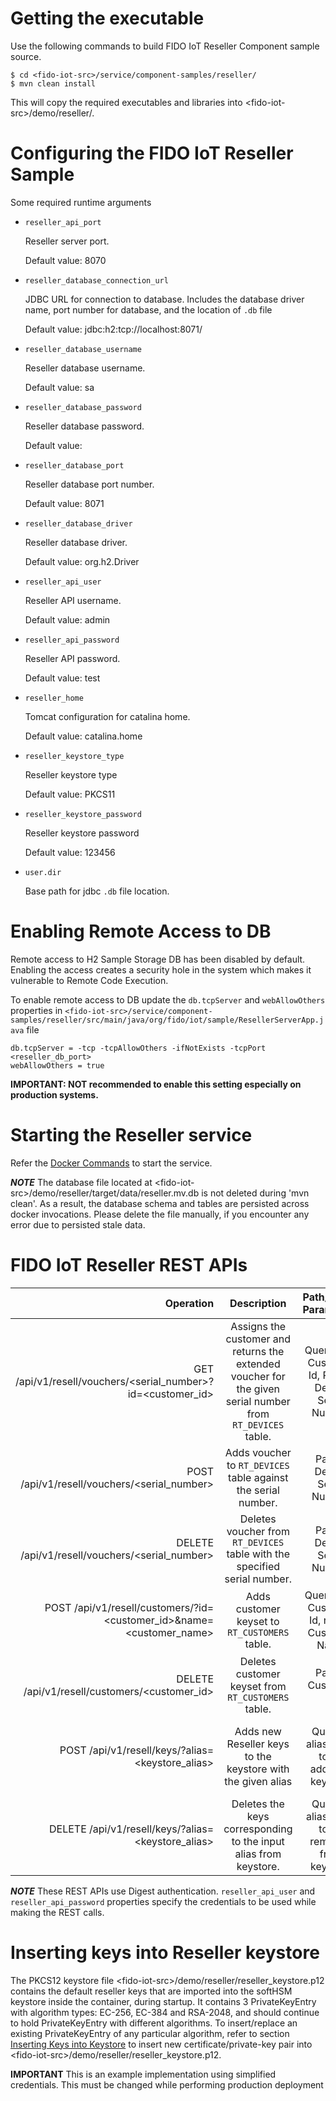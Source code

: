 # Getting the executable

Use the following commands to build FIDO IoT Reseller Component sample source.
```
$ cd <fido-iot-src>/service/component-samples/reseller/
$ mvn clean install
```

This will copy the required executables and libraries into \<fido-iot-src\>/demo/reseller/.

# Configuring the FIDO IoT Reseller Sample

Some required runtime arguments

- `reseller_api_port`

  Reseller server port.

  Default value: 8070

- `reseller_database_connection_url`

   JDBC URL for connection to database. Includes the database driver name, port number for database, and the location of `.db` file

  Default value: jdbc:h2:tcp://localhost:8071/<path-to-user-dir>

- `reseller_database_username`

  Reseller database username.

  Default value: sa

- `reseller_database_password`

  Reseller database password.

  Default value: <no-password>

- `reseller_database_port`

  Reseller database port number.

  Default value: 8071

- `reseller_database_driver`

  Reseller database driver.

  Default value: org.h2.Driver

- `reseller_api_user`

  Reseller API username.

  Default value: admin

- `reseller_api_password`

  Reseller API password.

  Default value: test

- `reseller_home`

  Tomcat configuration for catalina home.

  Default value: catalina.home

- `reseller_keystore_type`

  Reseller keystore type

  Default value: PKCS11

- `reseller_keystore_password`

  Reseller keystore password

  Default value: 123456

- `user.dir`

  Base path for jdbc `.db` file location.

# Enabling Remote Access to DB

Remote access to H2 Sample Storage DB has been disabled by default. Enabling the access creates a security hole in the system which makes it vulnerable to Remote Code Execution.

To enable remote access to DB update the `db.tcpServer` and `webAllowOthers` properties in `<fido-iot-src>/service/component-samples/reseller/src/main/java/org/fido/iot/sample/ResellerServerApp.java` file

```
db.tcpServer = -tcp -tcpAllowOthers -ifNotExists -tcpPort <reseller_db_port>
webAllowOthers = true
```

**IMPORTANT: NOT recommended to enable this setting especially on production systems.**

# Starting the Reseller service

Refer the [Docker Commands](../README.md/#docker-commands) to start the service.

***NOTE*** The database file located at \<fido-iot-src\>/demo/reseller/target/data/reseller.mv.db is not deleted during 'mvn clean'. As a result, the database schema and tables are persisted across docker invocations. Please delete the file manually, if you encounter any error due to persisted stale data.

# FIDO IoT Reseller REST APIs

| Operation                      | Description                        | Path/Query Parameters    | Content Type   |Request Body  | Response Body |
| ------------------------------:|:----------------------------------:|:------------------------:|:--------------:|-------------:|--------------:|
| GET /api/v1/resell/vouchers/<serial_number>?id=<customer_id> | Assigns the customer and returns the extended voucher for the given serial number from `RT_DEVICES` table. | Query - id: Customer Id, Path - Device Serial Number | | | Ownership voucher |
| POST /api/v1/resell/vouchers/<serial_number> | Adds voucher to `RT_DEVICES` table against the serial number. | Path - Device Serial Number | application/cbor | Ownership voucher | |
| DELETE /api/v1/resell/vouchers/<serial_number> | Deletes voucher from `RT_DEVICES` table with the specified serial number. | Path - Device Serial Number | | | |
| POST /api/v1/resell/customers/?id=<customer_id>&name=<customer_name> | Adds customer keyset to `RT_CUSTOMERS` table. | Query - id: Customer Id, name: Customer Name | text/plain; charset=us-ascii | Customer PEM formatted Public keys | |
| DELETE /api/v1/resell/customers/<customer_id> | Deletes customer keyset from `RT_CUSTOMERS` table. | Path - Customer Id | | | |
| POST /api/v1/resell/keys/?alias=<keystore_alias> | Adds new Reseller keys to the keystore with the given alias | Query - alias: Alias to be added in keystore | | PEM formatted certificate and private key | |
| DELETE /api/v1/resell/keys/?alias=<keystore_alias> | Deletes the keys corresponding to the input alias from keystore. | Query - alias: Alias to be removed from keystore | | | |

***NOTE*** These REST APIs use Digest authentication. `reseller_api_user` and `reseller_api_password` properties specify the credentials to be used while making the REST calls.

# Inserting keys into Reseller keystore

The PKCS12 keystore file \<fido-iot-src\>/demo/reseller/reseller_keystore.p12 contains the default reseller keys that are imported into the softHSM keystore inside the container, during startup. It contains 3 PrivateKeyEntry with algorithm types: EC-256, EC-384 and RSA-2048, and should continue to hold PrivateKeyEntry with different algorithms. To insert/replace an existing PrivateKeyEntry of any particular algorithm, refer to section [Inserting Keys into Keystore](../README.md/#inserting-keys-into-keystore) to insert new certificate/private-key pair into \<fido-iot-src\>/demo/reseller/reseller_keystore.p12.

**IMPORTANT** This is an example implementation using simplified credentials. This must be changed while performing production deployment